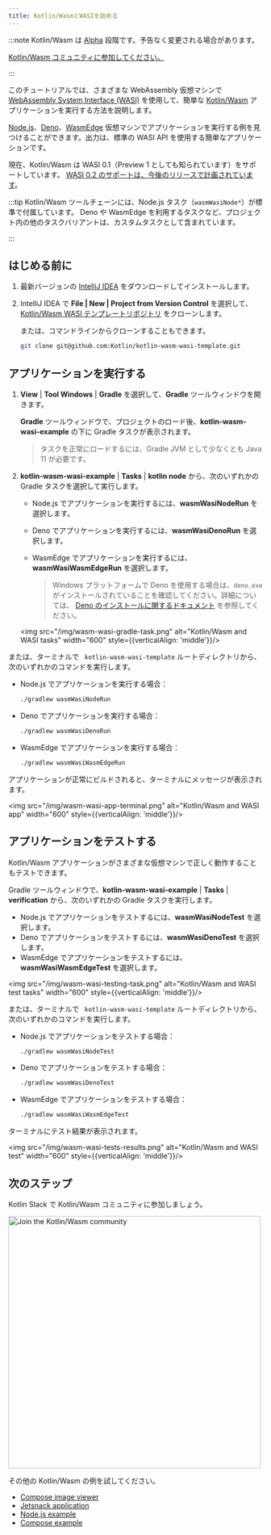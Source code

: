 ```yaml
---
title: Kotlin/WasmとWASIを始める
---
```

:::note
Kotlin/Wasm は [Alpha](components-stability) 段階です。予告なく変更される場合があります。

[Kotlin/Wasm コミュニティに参加してください。](https://slack-chats.kotlinlang.org/c/webassembly)

:::

このチュートリアルでは、さまざまな WebAssembly 仮想マシンで [WebAssembly System Interface (WASI)](https://wasi.dev/) を使用して、簡単な [Kotlin/Wasm](wasm-overview) アプリケーションを実行する方法を説明します。

[Node.js](https://nodejs.org/en)、[Deno](https://deno.com/)、[WasmEdge](https://wasmedge.org/) 仮想マシンでアプリケーションを実行する例を見つけることができます。出力は、標準の WASI API を使用する簡単なアプリケーションです。

現在、Kotlin/Wasm は WASI 0.1（Preview 1 としても知られています）をサポートしています。
[WASI 0.2 のサポートは、今後のリリースで計画されています](https://youtrack.jetbrains.com/issue/KT-64568)。

:::tip
Kotlin/Wasm ツールチェーンには、Node.js タスク（`wasmWasiNode*`）が標準で付属しています。
Deno や WasmEdge を利用するタスクなど、プロジェクト内の他のタスクバリアントは、カスタムタスクとして含まれています。

:::

## はじめる前に

1. 最新バージョンの [IntelliJ IDEA](https://www.jetbrains.com/idea/) をダウンロードしてインストールします。

2. IntelliJ IDEA で **File | New | Project from Version Control** を選択して、[Kotlin/Wasm WASI テンプレートリポジトリ](https://github.com/Kotlin/kotlin-wasm-wasi-template) をクローンします。

   または、コマンドラインからクローンすることもできます。
   
   ```bash
   git clone git@github.com:Kotlin/kotlin-wasm-wasi-template.git
   ```

## アプリケーションを実行する

1. **View** | **Tool Windows** | **Gradle** を選択して、**Gradle** ツールウィンドウを開きます。
   
   **Gradle** ツールウィンドウで、プロジェクトのロード後、**kotlin-wasm-wasi-example** の下に Gradle タスクが表示されます。

   > タスクを正常にロードするには、Gradle JVM として少なくとも Java 11 が必要です。
   >
   

2. **kotlin-wasm-wasi-example** | **Tasks** | **kotlin node** から、次のいずれかの Gradle タスクを選択して実行します。

   * Node.js でアプリケーションを実行するには、**wasmWasiNodeRun** を選択します。
   * Deno でアプリケーションを実行するには、**wasmWasiDenoRun** を選択します。
   * WasmEdge でアプリケーションを実行するには、**wasmWasiWasmEdgeRun** を選択します。

     > Windows プラットフォームで Deno を使用する場合は、`deno.exe` がインストールされていることを確認してください。詳細については、
     > [Deno のインストールに関するドキュメント](https://docs.deno.com/runtime/manual/getting_started/installation) を参照してください。
     >
     

   <img src="/img/wasm-wasi-gradle-task.png" alt="Kotlin/Wasm and WASI tasks" width="600" style={{verticalAlign: 'middle'}}/>
   
または、ターミナルで ` kotlin-wasm-wasi-template` ルートディレクトリから、次のいずれかのコマンドを実行します。

* Node.js でアプリケーションを実行する場合：

  ```bash
  ./gradlew wasmWasiNodeRun
  ```

* Deno でアプリケーションを実行する場合：

  ```bash
  ./gradlew wasmWasiDenoRun
  ```

* WasmEdge でアプリケーションを実行する場合：

  ```bash
  ./gradlew wasmWasiWasmEdgeRun
  ```

アプリケーションが正常にビルドされると、ターミナルにメッセージが表示されます。

<img src="/img/wasm-wasi-app-terminal.png" alt="Kotlin/Wasm and WASI app" width="600" style={{verticalAlign: 'middle'}}/>

## アプリケーションをテストする

Kotlin/Wasm アプリケーションがさまざまな仮想マシンで正しく動作することもテストできます。

Gradle ツールウィンドウで、**kotlin-wasm-wasi-example** | **Tasks** | **verification** から、次のいずれかの Gradle タスクを実行します。

* Node.js でアプリケーションをテストするには、**wasmWasiNodeTest** を選択します。
* Deno でアプリケーションをテストするには、**wasmWasiDenoTest** を選択します。
* WasmEdge でアプリケーションをテストするには、**wasmWasiWasmEdgeTest** を選択します。

<img src="/img/wasm-wasi-testing-task.png" alt="Kotlin/Wasm and WASI test tasks" width="600" style={{verticalAlign: 'middle'}}/>

または、ターミナルで ` kotlin-wasm-wasi-template` ルートディレクトリから、次のいずれかのコマンドを実行します。
    
* Node.js でアプリケーションをテストする場合：

  ```bash
  ./gradlew wasmWasiNodeTest
  ```
   
* Deno でアプリケーションをテストする場合：
   
  ```bash
  ./gradlew wasmWasiDenoTest
  ```

* WasmEdge でアプリケーションをテストする場合：

  ```bash
  ./gradlew wasmWasiWasmEdgeTest
  ```

ターミナルにテスト結果が表示されます。

<img src="/img/wasm-wasi-tests-results.png" alt="Kotlin/Wasm and WASI test" width="600" style={{verticalAlign: 'middle'}}/>

## 次のステップ

Kotlin Slack で Kotlin/Wasm コミュニティに参加しましょう。

<a href="https://slack-chats.kotlinlang.org/c/webassembly"><img src="/img/join-slack-channel.svg" width="500" alt="Join the Kotlin/Wasm community" /></a>

その他の Kotlin/Wasm の例を試してください。

* [Compose image viewer](https://github.com/JetBrains/compose-multiplatform/tree/master/examples/imageviewer)
* [Jetsnack application](https://github.com/JetBrains/compose-multiplatform/tree/master/examples/jetsnack)
* [Node.js example](https://github.com/Kotlin/kotlin-wasm-nodejs-template)
* [Compose example](https://github.com/Kotlin/kotlin-wasm-compose-template)
  ```